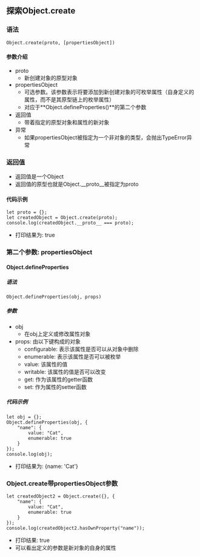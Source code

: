 ## 探索Object.create

### 语法

```Object.create(proto, [propertiesObject])```

#### 参数介绍

* proto
	* 新创建对象的原型对象
* propertiesObject
	* 可选参数。该参数表示将要添加到新创建对象的可枚举属性（自身定义的属性，而不是其原型链上的枚举属性）
	* 对应于**Object.defineProperties()**的第二个参数
* 返回值
	* 带着指定的原型对象和属性的新对象
* 异常
	* 如果propertiesObject被指定为一个非对象的类型，会抛出TypeError异常

### 返回值

* 返回值是一个Object
* 返回值的原型也就是Object.__proto__被指定为proto

#### 代码示例

```
let proto = {};
let createdObject = Object.create(proto);
console.log(createdObject.__proto__ === proto);
```

* 打印结果为: true

### 第二个参数: propertiesObject

#### Object.defineProperties

##### 语法

```Object.defineProperties(obj, props)```

##### 参数

* obj
	* 在obj上定义或修改属性对象
* props: 由以下键构成的对象
	* configurable: 表示该属性是否可以从对象中删除
	* enumerable: 表示该属性是否可以被枚举
	* value: 该属性的值
	* writable: 该属性的值是否可以改变
	* get: 作为该属性的getter函数
	* set: 作为属性的setter函数

##### 代码示例

```
let obj = {};
Object.defineProperties(obj, {
    "name": {
        value: "Cat",
        enumerable: true
    }
});
console.log(obj);
```

* 打印结果为: {name: 'Cat'}

### Object.create带propertiesObject参数

```
let createdObject2 = Object.create({}, {
    "name": {
        value: "Cat",
        enumerable: true
    }
});
console.log(createdObject2.hasOwnProperty("name"));
```

* 打印结果: true
* 可以看出定义的参数是新对象的自身的属性
